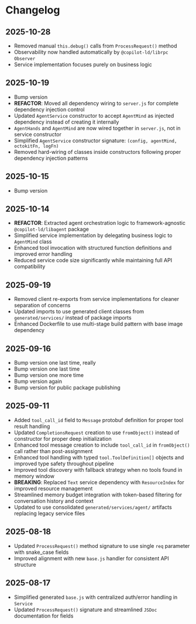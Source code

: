 # Changelog

## 2025-10-28

- Removed manual `this.debug()` calls from `ProcessRequest()` method
- Observability now handled automatically by `@copilot-ld/librpc` `Observer`
- Service implementation focuses purely on business logic

## 2025-10-19

- Bump version
- **REFACTOR**: Moved all dependency wiring to `server.js` for complete
  dependency injection control
- Updated `AgentService` constructor to accept `AgentMind` as injected
  dependency instead of creating it internally
- `AgentHands` and `AgentMind` are now wired together in `server.js`, not in
  service constructor
- Simplified `AgentService` constructor signature:
  `(config, agentMind, octokitFn, logFn)`
- Removed hard-wiring of classes inside constructors following proper dependency
  injection patterns

## 2025-10-15

- Bump version

## 2025-10-14

- **REFACTOR**: Extracted agent orchestration logic to framework-agnostic
  `@copilot-ld/libagent` package
- Simplified service implementation by delegating business logic to `AgentMind`
  class
- Enhanced tool invocation with structured function definitions and improved
  error handling
- Reduced service code size significantly while maintaining full API
  compatibility

## 2025-09-19

- Removed client re-exports from service implementations for cleaner separation
  of concerns
- Updated imports to use generated client classes from `generated/services/`
  instead of package imports
- Enhanced Dockerfile to use multi-stage build pattern with base image
  dependency

## 2025-09-16

- Bump version one last time, really
- Bump version one last time
- Bump version one more time
- Bump version again
- Bump version for public package publishing

## 2025-09-11

- Added `tool_call_id` field to `Message` protobuf definition for proper tool
  result handling
- Updated `CompletionsRequest` creation to use `fromObject()` instead of
  constructor for proper deep initialization
- Enhanced tool message creation to include `tool_call_id` in `fromObject()`
  call rather than post-assignment
- Enhanced tool handling with typed `tool.ToolDefinition[]` objects and improved
  type safety throughout pipeline
- Improved tool discovery with fallback strategy when no tools found in memory
  window
- **BREAKING**: Replaced `Text` service dependency with `ResourceIndex` for
  improved resource management
- Streamlined memory budget integration with token-based filtering for
  conversation history and context
- Updated to use consolidated `generated/services/agent/` artifacts replacing
  legacy service files

## 2025-08-18

- Updated `ProcessRequest()` method signature to use single `req` parameter with
  snake_case fields
- Improved alignment with new `base.js` handler for consistent API structure

## 2025-08-17

- Simplified generated `base.js` with centralized auth/error handling in
  `Service`
- Updated `ProcessRequest()` signature and streamlined `JSDoc` documentation for
  fields
